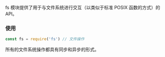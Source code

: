 fs 模块提供了用于与文件系统进行交互（以类似于标准 POSIX 函数的方式）的 API。

### 使用
```js
const fs = require('fs') // 文件操作
```
所有的文件系统操作都具有同步和异步的形式。


